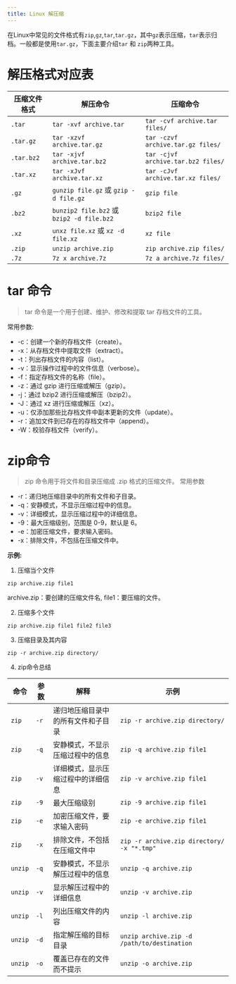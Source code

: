 ```yaml
---
title: Linux 解压缩
---
```

在Linux中常见的文件格式有`zip`,`gz`,`tar`,`tar.gz`，其中`gz`表示压缩，`tar`表示归档。一般都是使用`tar.gz`，下面主要介绍`tar` 和 `zip`两种工具。
# 解压格式对应表

| 压缩文件格式 | 解压命令                                    | 压缩命令                            |
|--------------|---------------------------------------------|-------------------------------------|
| `.tar`       | `tar -xvf archive.tar`                      | `tar -cvf archive.tar files/`       |
| `.tar.gz`    | `tar -xzvf archive.tar.gz`                  | `tar -czvf archive.tar.gz files/`   |
| `.tar.bz2`   | `tar -xjvf archive.tar.bz2`                 | `tar -cjvf archive.tar.bz2 files/`  |
| `.tar.xz`    | `tar -xJvf archive.tar.xz`                  | `tar -cJvf archive.tar.xz files/`   |
| `.gz`        | `gunzip file.gz` 或 `gzip -d file.gz`       | `gzip file`                        |
| `.bz2`       | `bunzip2 file.bz2` 或 `bzip2 -d file.bz2`   | `bzip2 file`                       |
| `.xz`        | `unxz file.xz` 或 `xz -d file.xz`           | `xz file`                          |
| `.zip`       | `unzip archive.zip`                         | `zip archive.zip files/`            |
| `.7z`        | `7z x archive.7z`                           | `7z a archive.7z files/`            |

# tar 命令
> tar 命令是一个用于创建、维护、修改和提取 tar 存档文件的工具。

常用参数:
* -c：创建一个新的存档文件（create）。
* -x：从存档文件中提取文件（extract）。
* -t：列出存档文件的内容（list）。
* -v：显示操作过程中的文件信息（verbose）。
* -f：指定存档文件的名称（file）。
* -z：通过 gzip 进行压缩或解压（gzip）。
* -j：通过 bzip2 进行压缩或解压（bzip2）。
* -J：通过 xz 进行压缩或解压（xz）。
* -u：仅添加那些比存档文件中副本更新的文件（update）。
* -r：追加文件到已存在的存档文件中（append）。
* -W：校验存档文件（verify）。

# zip命令
> zip 命令用于将文件和目录压缩成 .zip 格式的压缩文件。
常用参数
* -r：递归地压缩目录中的所有文件和子目录。
* -q：安静模式，不显示压缩过程中的信息。
* -v：详细模式，显示压缩过程中的详细信息。
* -9：最大压缩级别，范围是 0-9，默认是 6。
* -e：加密压缩文件，要求输入密码。
* -x：排除文件，不包括在压缩文件中。

**示例:**
1. 压缩当个文件
```shell
zip archive.zip file1
```
archive.zip：要创建的压缩文件名,  file1：要压缩的文件。

2. 压缩多个文件
```shell 
zip archive.zip file1 file2 file3
```

3. 压缩目录及其内容 
```shell
zip -r archive.zip directory/
```

4. zip命令总结

| 命令    | 参数  | 解释                                          | 示例                                           |
|---------|-------|-----------------------------------------------|------------------------------------------------|
| `zip`   | `-r`  | 递归地压缩目录中的所有文件和子目录            | `zip -r archive.zip directory/`                |
| `zip`   | `-q`  | 安静模式，不显示压缩过程中的信息              | `zip -q archive.zip file1`                     |
| `zip`   | `-v`  | 详细模式，显示压缩过程中的详细信息            | `zip -v archive.zip file1`                     |
| `zip`   | `-9`  | 最大压缩级别                                  | `zip -9 archive.zip file1`                     |
| `zip`   | `-e`  | 加密压缩文件，要求输入密码                    | `zip -e archive.zip file1`                     |
| `zip`   | `-x`  | 排除文件，不包括在压缩文件中                  | `zip -r archive.zip directory/ -x "*.tmp"`     |
| `unzip` | `-q`  | 安静模式，不显示解压过程中的信息              | `unzip -q archive.zip`                         |
| `unzip` | `-v`  | 显示解压过程中的详细信息                      | `unzip -v archive.zip`                         |
| `unzip` | `-l`  | 列出压缩文件的内容                            | `unzip -l archive.zip`                         |
| `unzip` | `-d`  | 指定解压缩的目标目录                          | `unzip archive.zip -d /path/to/destination`    |
| `unzip` | `-o`  | 覆盖已存在的文件而不提示                      | `unzip -o archive.zip`                         |
